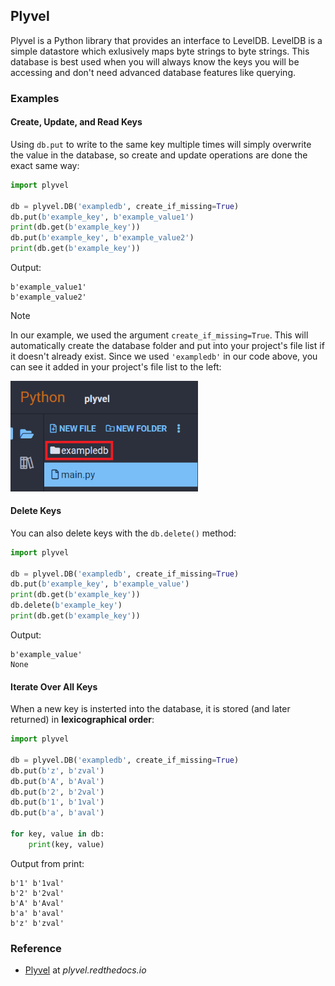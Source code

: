 ## Plyvel

Plyvel is a Python library that provides an interface to LevelDB. LevelDB is a simple datastore which exlusively maps byte strings to byte strings. This database is best used when you will always know the keys you will be accessing and don't need advanced database features like querying.

### Examples

#### Create, Update, and Read Keys

Using `db.put` to write to the same key multiple times will simply overwrite the value in the database, so create and update operations are done the exact same way:

```python
import plyvel

db = plyvel.DB('exampledb', create_if_missing=True)
db.put(b'example_key', b'example_value1')
print(db.get(b'example_key'))
db.put(b'example_key', b'example_value2')
print(db.get(b'example_key'))
```

Output:

```text
b'example_value1'
b'example_value2'
```

<div class="notebox notebox-info">
    <p class="notebox-title">
        Note
    </p>
    <p>
        In our example, we used the argument <code>create_if_missing=True</code>. This will automatically create the database folder and put into your project's file list if it doesn't already exist. Since we used <code>'exampledb'</code> in our code above, you can see it added in your project's file list to the left: 
    </p>
    <p>
        <img src="../../assets/img/plyvel-filelist.png" width="300px"/>
    </p>
</div>

#### Delete Keys

You can also delete keys with the `db.delete()` method:

```python
import plyvel

db = plyvel.DB('exampledb', create_if_missing=True)
db.put(b'example_key', b'example_value')
print(db.get(b'example_key'))
db.delete(b'example_key')
print(db.get(b'example_key'))
```

Output:

```text
b'example_value'
None
```

#### Iterate Over All Keys

When a new key is insterted into the database, it is stored (and later returned) in **lexicographical order**:

```python
import plyvel

db = plyvel.DB('exampledb', create_if_missing=True)
db.put(b'z', b'zval')
db.put(b'A', b'Aval')
db.put(b'2', b'2val')
db.put(b'1', b'1val')
db.put(b'a', b'aval')

for key, value in db:
    print(key, value)
```

Output from print:

```text
b'1' b'1val'
b'2' b'2val'
b'A' b'Aval'
b'a' b'aval'
b'z' b'zval'
```

### Reference

-   [Plyvel](https://plyvel.readthedocs.io/en/latest/index.html) at _plyvel.redthedocs.io_
